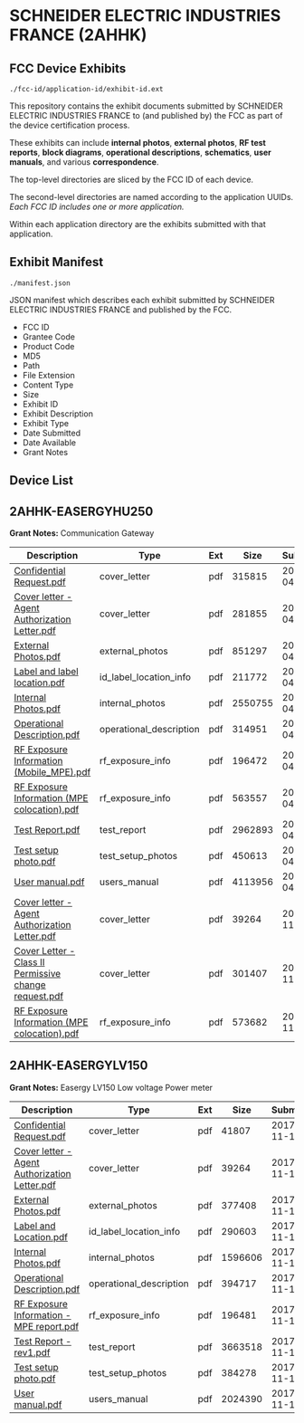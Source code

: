 # SCHNEIDER ELECTRIC INDUSTRIES FRANCE (2AHHK)
## FCC Device Exhibits

```
./fcc-id/application-id/exhibit-id.ext
```

This repository contains the exhibit documents submitted by SCHNEIDER ELECTRIC INDUSTRIES FRANCE to (and published by) the FCC as part of the device certification process.

These exhibits can include **internal photos**, **external photos**, **RF test reports**, **block diagrams**, **operational descriptions**, **schematics**, **user manuals**, and various **correspondence**.

The top-level directories are sliced by the FCC ID of each device.

The second-level directories are named according to the application UUIDs. *Each FCC ID includes one or more application.*

Within each application directory are the exhibits submitted with that application. 

## Exhibit Manifest

```
./manifest.json
```

JSON manifest which describes each exhibit submitted by SCHNEIDER ELECTRIC INDUSTRIES FRANCE and published by the FCC.

- FCC ID
- Grantee Code
- Product Code
- MD5
- Path
- File Extension
- Content Type
- Size
- Exhibit ID
- Exhibit Description
- Exhibit Type
- Date Submitted
- Date Available
- Grant Notes

## Device List
## 2AHHK-EASERGYHU250
**Grant Notes:** Communication Gateway

| Description | Type | Ext | Size | Submitted | Available |
| ----------- | ---- | --- | ---- | --------- | --------- |
| [Confidential Request.pdf](2AHHK-EASERGYHU250/28b08233ea46defdefe15d56d6863075/2960404.pdf) | cover_letter | pdf | 315815 | 2016-04-15 | 2016-04-15 |
| [Cover letter - Agent Authorization Letter.pdf](2AHHK-EASERGYHU250/28b08233ea46defdefe15d56d6863075/2960405.pdf) | cover_letter | pdf | 281855 | 2016-04-15 | 2016-04-15 |
| [External Photos.pdf](2AHHK-EASERGYHU250/28b08233ea46defdefe15d56d6863075/2960406.pdf) | external_photos | pdf | 851297 | 2016-04-15 | 2016-04-15 |
| [Label and label location.pdf](2AHHK-EASERGYHU250/28b08233ea46defdefe15d56d6863075/2960408.pdf) | id_label_location_info | pdf | 211772 | 2016-04-15 | 2016-04-15 |
| [Internal Photos.pdf](2AHHK-EASERGYHU250/28b08233ea46defdefe15d56d6863075/2960407.pdf) | internal_photos | pdf | 2550755 | 2016-04-15 | 2016-04-15 |
| [Operational Description.pdf](2AHHK-EASERGYHU250/28b08233ea46defdefe15d56d6863075/2960409.pdf) | operational_description | pdf | 314951 | 2016-04-15 | 2016-04-15 |
| [RF Exposure Information (Mobile_MPE).pdf](2AHHK-EASERGYHU250/28b08233ea46defdefe15d56d6863075/2960410.pdf) | rf_exposure_info | pdf | 196472 | 2016-04-15 | 2016-04-15 |
| [RF Exposure Information (MPE colocation).pdf](2AHHK-EASERGYHU250/28b08233ea46defdefe15d56d6863075/2960411.pdf) | rf_exposure_info | pdf | 563557 | 2016-04-15 | 2016-04-15 |
| [Test Report.pdf](2AHHK-EASERGYHU250/28b08233ea46defdefe15d56d6863075/2960414.pdf) | test_report | pdf | 2962893 | 2016-04-15 | 2016-04-15 |
| [Test setup photo.pdf](2AHHK-EASERGYHU250/28b08233ea46defdefe15d56d6863075/2960415.pdf) | test_setup_photos | pdf | 450613 | 2016-04-15 | 2016-04-15 |
| [User manual.pdf](2AHHK-EASERGYHU250/28b08233ea46defdefe15d56d6863075/2960416.pdf) | users_manual | pdf | 4113956 | 2016-04-15 | 2016-04-15 |
| [Cover letter - Agent Authorization Letter.pdf](2AHHK-EASERGYHU250/f6dafd51aca491fd8cc8ca94ce4d5a7b/3640368.pdf) | cover_letter | pdf | 39264 | 2017-11-16 | 2017-11-16 |
| [Cover Letter - Class II Permissive change request.pdf](2AHHK-EASERGYHU250/f6dafd51aca491fd8cc8ca94ce4d5a7b/3641656.pdf) | cover_letter | pdf | 301407 | 2017-11-16 | 2017-11-16 |
| [RF Exposure Information (MPE colocation).pdf](2AHHK-EASERGYHU250/f6dafd51aca491fd8cc8ca94ce4d5a7b/3641657.pdf) | rf_exposure_info | pdf | 573682 | 2017-11-16 | 2017-11-16 |
## 2AHHK-EASERGYLV150
**Grant Notes:** Easergy LV150 Low voltage Power meter

| Description | Type | Ext | Size | Submitted | Available |
| ----------- | ---- | --- | ---- | --------- | --------- |
| [Confidential Request.pdf](2AHHK-EASERGYLV150/3437ce91008e722019b25c052554b9b6/3640367.pdf) | cover_letter | pdf | 41807 | 2017-11-15 | 2017-11-15 |
| [Cover letter - Agent Authorization Letter.pdf](2AHHK-EASERGYLV150/3437ce91008e722019b25c052554b9b6/3640368.pdf) | cover_letter | pdf | 39264 | 2017-11-15 | 2017-11-15 |
| [External Photos.pdf](2AHHK-EASERGYLV150/3437ce91008e722019b25c052554b9b6/3640369.pdf) | external_photos | pdf | 377408 | 2017-11-15 | 2017-11-15 |
| [Label and Location.pdf](2AHHK-EASERGYLV150/3437ce91008e722019b25c052554b9b6/3640371.pdf) | id_label_location_info | pdf | 290603 | 2017-11-15 | 2017-11-15 |
| [Internal Photos.pdf](2AHHK-EASERGYLV150/3437ce91008e722019b25c052554b9b6/3640370.pdf) | internal_photos | pdf | 1596606 | 2017-11-15 | 2017-11-15 |
| [Operational Description.pdf](2AHHK-EASERGYLV150/3437ce91008e722019b25c052554b9b6/3640372.pdf) | operational_description | pdf | 394717 | 2017-11-15 | 2017-11-15 |
| [RF Exposure Information - MPE report.pdf](2AHHK-EASERGYLV150/3437ce91008e722019b25c052554b9b6/3640373.pdf) | rf_exposure_info | pdf | 196481 | 2017-11-15 | 2017-11-15 |
| [Test Report - rev1.pdf](2AHHK-EASERGYLV150/3437ce91008e722019b25c052554b9b6/3640375.pdf) | test_report | pdf | 3663518 | 2017-11-15 | 2017-11-15 |
| [Test setup photo.pdf](2AHHK-EASERGYLV150/3437ce91008e722019b25c052554b9b6/3640376.pdf) | test_setup_photos | pdf | 384278 | 2017-11-15 | 2017-11-15 |
| [User manual.pdf](2AHHK-EASERGYLV150/3437ce91008e722019b25c052554b9b6/3640377.pdf) | users_manual | pdf | 2024390 | 2017-11-15 | 2017-11-15 |
